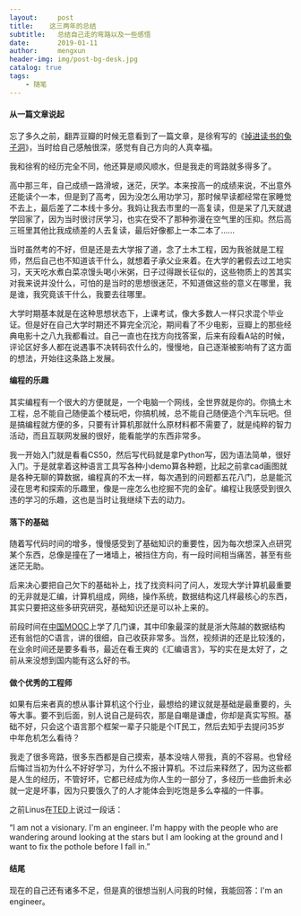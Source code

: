 ```yaml
---
layout:     post
title:    这三两年的总结
subtitle:   总结自己走的弯路以及一些感悟
date:       2019-01-11
author:     mengxun
header-img: img/post-bg-desk.jpg
catalog: true
tags:
    - 随笔
---
```


#### 从一篇文章说起

忘了多久之前，翻弄豆瓣的时候无意看到了一篇文章，是徐宥写的《[掉进读书的兔子洞](https://book.douban.com/subject/4006425/discussion/22802960/)》，当时给自己感触很深，感觉有自己方向的人真幸福。

我和徐宥的经历完全不同，他还算是顺风顺水，但是我走的弯路就多得多了。

高中那三年，自己成绩一路滑坡，迷茫，厌学。本来按高一的成绩来说，不出意外还能读个一本，但是到了高考，因为没怎么用功学习，那时候早读都经常在家睡觉不去上，最后差了二本线十多分。我妈让我去市里的一高复读，但是呆了几天就退学回家了，因为当时很讨厌学习，也实在受不了那种弥漫在空气里的压抑。然后高三班里其他比我成绩差的人去复读，最后好像都上一本二本了......

当时虽然考的不好，但是还是去大学报了道，念了土木工程，因为我爸就是工程师，然后自己也不知道该干什么，就想着子承父业来着。在大学的暑假去过工地实习，天天吃水煮白菜凉馒头喝小米粥，日子过得跟长征似的，这些物质上的苦其实对我来说并没什么，可怕的是当时的思想很迷茫，不知道做这些的意义在哪里，我是谁，我究竟该干什么，我要去往哪里。

大学时期基本就是在这种思想状态下，上课考试，像大多数人一样只求混个毕业证。但是好在自己大学时期还不算完全沉沦，期间看了不少电影，豆瓣上的那些经典电影十之八九我都看过。自己一直也在找方向找答案，后来有段看A站的时候，评论区好多人都在说遇事不决转码农什么的，慢慢地，自己逐渐被影响有了这方面的想法，开始往这条路上发展。

#### 编程的乐趣

其实编程有一个很大的方便就是，一个电脑一个网线，全世界就是你的。你搞土木工程，总不能自己随便盖个楼玩吧，你搞机械，总不能自己随便造个汽车玩吧。但是搞编程就方便的多，只要有计算机那就什么原材料都不需要了，就是纯粹的智力活动，而且互联网发展的很好，能看能学的东西非常多。

我一开始入门就是看看CS50，然后写代码就是拿Python写，因为语法简单，很好入门。于是就拿着这种语言工具写各种小demo算各种题，比起之前拿cad画图就是各种无聊的算数据，编程真的不太一样，每次遇到的问题都五花八门，总是能沉浸在思考和探索的乐趣里，像是一座怎么也挖掘不完的金矿。编程让我感受到很久违的学习的乐趣，这也是当时让我继续下去的动力。

#### 落下的基础

随着写代码时间的增多，慢慢感受到了基础知识的重要性，因为每次想深入点研究某个东西，总像是撞在了一堵墙上，被挡住方向，有一段时间相当痛苦，甚至有些迷茫无助。

后来决心要把自己欠下的基础补上，找了找资料问了问人，发现大学计算机最重要的无非就是汇编，计算机组成，网络，操作系统，数据结构这几样最核心的东西，其实只要把这些多研究研究，基础知识还是可以补上来的。

前段时间在[中国MOOC](https://www.icourse163.org/)上学了几门课，其中印象最深的就是浙大陈越的数据结构还有翁恺的C语言，讲的很细，自己收获非常多。当然，视频讲的还是比较浅的，在业余时间还是要多看书，最近在看王爽的《汇编语言》，写的实在是太好了，之前从来没想到国内能有这么好的书。

#### 做个优秀的工程师

如果有后来者真的想从事计算机这个行业，最想给的建议就是基础是最重要的，头等大事。要不到后面，别人说自己是码农，那是自嘲是谦虚，你却是真实写照。基础不好，只会这个语言那个框架一辈子只能是个IT民工，然后去知乎去提问35岁中年危机怎么看待？

我走了很多弯路，很多东西都是自己摸索，基本没啥人带我，真的不容易。也曾经后悔过当初为什么不好好学习，为什么不报计算机。不过后来释然了，因为这些都是人生的经历，不管好坏，它都已经成为你人生的一部分了，多经历一些曲折未必就一定是坏事，因为只要饿久了的人才能体会到吃饱是多么幸福的一件事。

之前Linus在[TED](https://www.ted.com/talks/linus_torvalds_the_mind_behind_linux)上说过一段话：

“I am not a visionary. I'm an engineer. I'm happy with the people who are wandering around looking at the stars but I am looking at the ground and I want to fix the pothole before I fall in.”

#### 结尾

现在的自己还有诸多不足，但是真的很想当别人问我的时候，我能回答：I'm an engineer。













